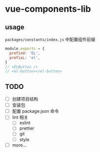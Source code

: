 # vue-components-lib

## usage

`packages/constants/index.js` 中配置组件前缀

```JavaScript
module.exports = {
  prefixU: 'EL',
  prefixL: 'el',
}
// <ELButton />
// <el-button></el-button>
```

## TODO

- [ ] 创建项目结构
- [ ] 安装包
- [ ] 配置 package.json 命令
- [ ] lint 相关
  - [ ] eslint
  - [ ] prettier
  - [ ] git
  - [ ] style
- [ ] more...
